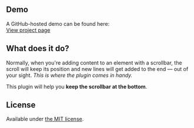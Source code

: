 ## Demo

A GitHub-hosted demo can be found here:  
[View project page](http://erming.github.io/jquery-scroll-glue/)

## What does it do?

Normally, when you're adding content to an element with a scrollbar, the scroll will keep its position and new lines will get added to the end — out of your sight. _This is where the plugin comes in handy._

This plugin will help you __keep the scrollbar at the bottom__.

## License

Available under [the MIT license](http://mths.be/mit).
